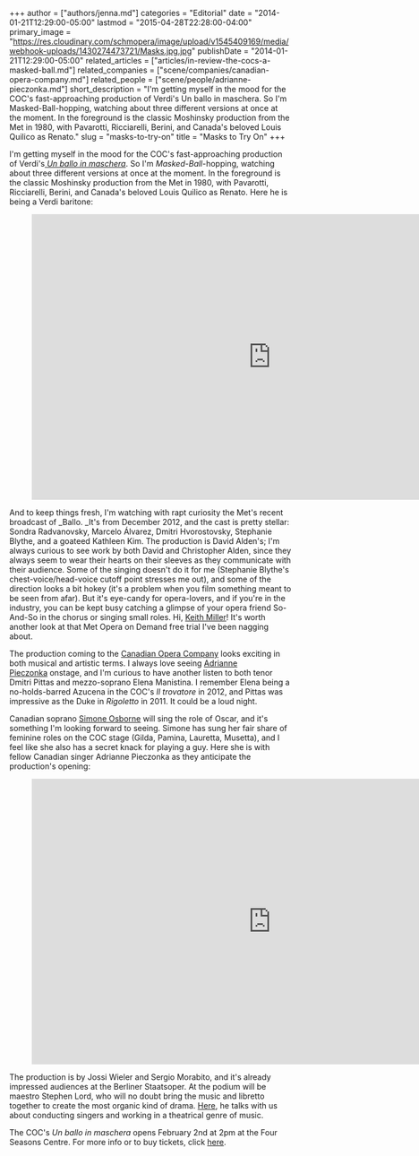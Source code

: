+++
author = ["authors/jenna.md"]
categories = "Editorial"
date = "2014-01-21T12:29:00-05:00"
lastmod = "2015-04-28T22:28:00-04:00"
primary_image = "https://res.cloudinary.com/schmopera/image/upload/v1545409169/media/webhook-uploads/1430274473721/Masks.jpg.jpg"
publishDate = "2014-01-21T12:29:00-05:00"
related_articles = ["articles/in-review-the-cocs-a-masked-ball.md"]
related_companies = ["scene/companies/canadian-opera-company.md"]
related_people = ["scene/people/adrianne-pieczonka.md"]
short_description = "I&#039;m getting myself in the mood for the COC&#039;s fast-approaching production of Verdi&#039;s Un ballo in maschera. So I&#039;m Masked-Ball-hopping, watching about three different versions at once at the moment. In the foreground is the classic Moshinsky production from the Met in 1980, with Pavarotti, Ricciarelli, Berini, and Canada&#039;s beloved Louis Quilico as Renato."
slug = "masks-to-try-on"
title = "Masks to Try On"
+++

I'm getting myself in the mood for the COC's fast-approaching production of Verdi's[ _Un ballo in maschera_](http://www.coc.ca/PerformancesAndTickets/1314Season/UnBalloInMaschera/CastAndCreativeTeam.aspx). So I'm _Masked-Ball_-hopping, watching about three different versions at once at the moment. In the foreground is the classic Moshinsky production from the Met in 1980, with Pavarotti, Ricciarelli, Berini, and Canada's beloved Louis Quilico as Renato. Here he is being a Verdi baritone:

<figure data-type="video">
<iframe width="854" height="510" src="https://www.youtube.com/embed/2XNCdRQe0SE" frameborder="0" allowfullscreen></iframe>
</figure>

And to keep things fresh, I'm watching with rapt curiosity the Met's recent broadcast of _Ballo. _It's from December 2012, and the cast is pretty stellar: Sondra Radvanovsky, Marcelo Álvarez, Dmitri Hvorostovsky, Stephanie Blythe, and a goateed Kathleen Kim. The production is David Alden's; I'm always curious to see work by both David and Christopher Alden, since they always seem to wear their hearts on their sleeves as they communicate with their audience. Some of the singing doesn't do it for me (Stephanie Blythe's chest-voice/head-voice cutoff point stresses me out), and some of the direction looks a bit hokey (it's a problem when you film something meant to be seen from afar). But it's eye-candy for opera-lovers, and if you're in the industry, you can be kept busy catching a glimpse of your opera friend So-And-So in the chorus or singing small roles. Hi, [Keith Miller](http://www.keithmillerbass.com/)! It's worth another look at that Met Opera on Demand free trial I've been nagging about.

The production coming to the [Canadian Opera Company](http://www.coc.ca/PerformancesAndTickets/1314Season/UnBalloInMaschera/CastAndCreativeTeam.aspx) looks exciting in both musical and artistic terms. I always love seeing [Adrianne Pieczonka](http://www.adriannepieczonka.com/) onstage, and I'm curious to have another listen to both tenor Dmitri Pittas and mezzo-soprano Elena Manistina. I remember Elena being a no-holds-barred Azucena in the COC's _Il trovatore_ in 2012, and Pittas was impressive as the Duke in _Rigoletto_ in 2011\. It could be a loud night.

Canadian soprano [Simone Osborne](https://twitter.com/SimoneOsborne) will sing the role of Oscar, and it's something I'm looking forward to seeing. Simone has sung her fair share of feminine roles on the COC stage (Gilda, Pamina, Lauretta, Musetta), and I feel like she also has a secret knack for playing a guy. Here she is with fellow Canadian singer Adrianne Pieczonka as they anticipate the production's opening:

<figure data-type="video">
<iframe width="854" height="510" src="https://www.youtube.com/embed/k_MOwDo-_ZA" frameborder="0" allowfullscreen></iframe>
</figure>

The production is by Jossi Wieler and Sergio Morabito, and it's already impressed audiences at the Berliner Staatsoper. At the podium will be maestro Stephen Lord, who will no doubt bring the music and libretto together to create the most organic kind of drama. [Here](http://schmopera.com/stephen-lord-on-singers-on-bel-canto-and-on-theatre/), he talks with us about conducting singers and working in a theatrical genre of music.

The COC's _Un ballo in maschera_ opens February 2nd at 2pm at the Four Seasons Centre. For more info or to buy tickets, click [here](http://www.coc.ca/PerformancesAndTickets/1314Season/UnBalloInMaschera.aspx).
